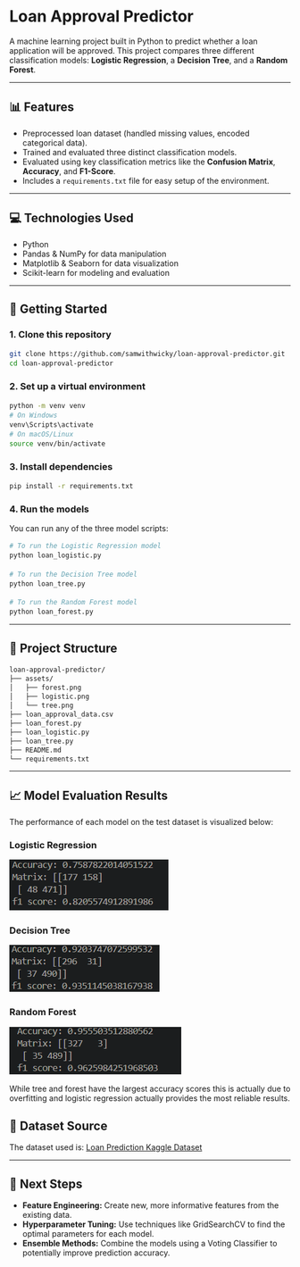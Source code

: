 # Loan Approval Predictor

A machine learning project built in Python to predict whether a loan application will be approved. This project compares three different classification models: **Logistic Regression**, a **Decision Tree**, and a **Random Forest**.

---

## 📊 Features

- Preprocessed loan dataset (handled missing values, encoded categorical data).
- Trained and evaluated three distinct classification models.
- Evaluated using key classification metrics like the **Confusion Matrix**, **Accuracy**, and **F1-Score**.
- Includes a `requirements.txt` file for easy setup of the environment.

---

## 💻 Technologies Used

- Python
- Pandas & NumPy for data manipulation
- Matplotlib & Seaborn for data visualization
- Scikit-learn for modeling and evaluation

---

## 🚀 Getting Started

### 1. Clone this repository

```bash
git clone https://github.com/samwithwicky/loan-approval-predictor.git
cd loan-approval-predictor
```

### 2\. Set up a virtual environment

```bash
python -m venv venv
# On Windows
venv\Scripts\activate
# On macOS/Linux
source venv/bin/activate
```

### 3\. Install dependencies

```bash
pip install -r requirements.txt
```

### 4\. Run the models

You can run any of the three model scripts:

```bash
# To run the Logistic Regression model
python loan_logistic.py

# To run the Decision Tree model
python loan_tree.py

# To run the Random Forest model
python loan_forest.py
```

---

## 📁 Project Structure

```
loan-approval-predictor/
├── assets/
│   ├── forest.png
│   ├── logistic.png
│   └── tree.png
├── loan_approval_data.csv
├── loan_forest.py
├── loan_logistic.py
├── loan_tree.py
├── README.md
└── requirements.txt
```

---

## 📈 Model Evaluation Results

The performance of each model on the test dataset is visualized below:

### Logistic Regression

![Logistic Regression Results](assets/logistic.png)

### Decision Tree

![Decision Tree Classifier Results](assets/tree.png)

### Random Forest

![Random Forest Classifier Results](assets/forest.png)

While tree and forest have the largest accuracy scores this is actually due to overfitting and logistic regression actually provides the most reliable results.

## 📂 Dataset Source

The dataset used is: [Loan Prediction Kaggle Dataset](https://www.kaggle.com/datasets/architsharma01/loan-approval-prediction-dataset)

---

## 🔭 Next Steps

- **Feature Engineering:** Create new, more informative features from the existing data.
- **Hyperparameter Tuning:** Use techniques like GridSearchCV to find the optimal parameters for each model.
- **Ensemble Methods:** Combine the models using a Voting Classifier to potentially improve prediction accuracy.

